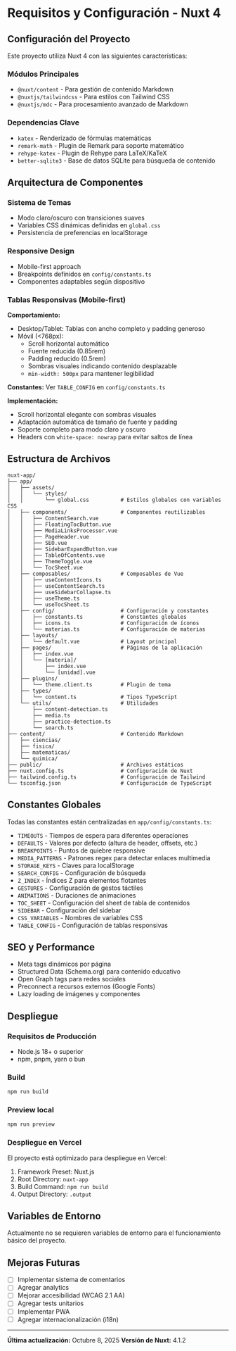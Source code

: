 # Requisitos y Configuración - Nuxt 4

## Configuración del Proyecto

Este proyecto utiliza Nuxt 4 con las siguientes características:

### Módulos Principales
- `@nuxt/content` - Para gestión de contenido Markdown
- `@nuxtjs/tailwindcss` - Para estilos con Tailwind CSS
- `@nuxtjs/mdc` - Para procesamiento avanzado de Markdown

### Dependencias Clave
- `katex` - Renderizado de fórmulas matemáticas
- `remark-math` - Plugin de Remark para soporte matemático
- `rehype-katex` - Plugin de Rehype para LaTeX/KaTeX
- `better-sqlite3` - Base de datos SQLite para búsqueda de contenido

## Arquitectura de Componentes

### Sistema de Temas
- Modo claro/oscuro con transiciones suaves
- Variables CSS dinámicas definidas en `global.css`
- Persistencia de preferencias en localStorage

### Responsive Design
- Mobile-first approach
- Breakpoints definidos en `config/constants.ts`
- Componentes adaptables según dispositivo

### Tablas Responsivas (Mobile-first)

**Comportamiento:**
- Desktop/Tablet: Tablas con ancho completo y padding generoso
- Móvil (<768px): 
  - Scroll horizontal automático
  - Fuente reducida (0.85rem)
  - Padding reducido (0.5rem)
  - Sombras visuales indicando contenido desplazable
  - `min-width: 500px` para mantener legibilidad

**Constantes:** Ver `TABLE_CONFIG` en `config/constants.ts`

**Implementación:**
- Scroll horizontal elegante con sombras visuales
- Adaptación automática de tamaño de fuente y padding
- Soporte completo para modo claro y oscuro
- Headers con `white-space: nowrap` para evitar saltos de línea

## Estructura de Archivos

```
nuxt-app/
├── app/
│   ├── assets/
│   │   └── styles/
│   │       └── global.css          # Estilos globales con variables CSS
│   ├── components/                 # Componentes reutilizables
│   │   ├── ContentSearch.vue
│   │   ├── FloatingTocButton.vue
│   │   ├── MediaLinksProcessor.vue
│   │   ├── PageHeader.vue
│   │   ├── SEO.vue
│   │   ├── SidebarExpandButton.vue
│   │   ├── TableOfContents.vue
│   │   ├── ThemeToggle.vue
│   │   └── TocSheet.vue
│   ├── composables/                # Composables de Vue
│   │   ├── useContentIcons.ts
│   │   ├── useContentSearch.ts
│   │   ├── useSidebarCollapse.ts
│   │   ├── useTheme.ts
│   │   └── useTocSheet.ts
│   ├── config/                     # Configuración y constantes
│   │   ├── constants.ts            # Constantes globales
│   │   ├── icons.ts                # Configuración de íconos
│   │   └── materias.ts             # Configuración de materias
│   ├── layouts/
│   │   └── default.vue             # Layout principal
│   ├── pages/                      # Páginas de la aplicación
│   │   ├── index.vue
│   │   └── [materia]/
│   │       ├── index.vue
│   │       └── [unidad].vue
│   ├── plugins/
│   │   └── theme.client.ts         # Plugin de tema
│   ├── types/
│   │   └── content.ts              # Tipos TypeScript
│   └── utils/                      # Utilidades
│       ├── content-detection.ts
│       ├── media.ts
│       ├── practice-detection.ts
│       └── search.ts
├── content/                        # Contenido Markdown
│   ├── ciencias/
│   ├── fisica/
│   ├── matematicas/
│   └── quimica/
├── public/                         # Archivos estáticos
├── nuxt.config.ts                  # Configuración de Nuxt
├── tailwind.config.ts              # Configuración de Tailwind
└── tsconfig.json                   # Configuración de TypeScript
```

## Constantes Globales

Todas las constantes están centralizadas en `app/config/constants.ts`:

- `TIMEOUTS` - Tiempos de espera para diferentes operaciones
- `DEFAULTS` - Valores por defecto (altura de header, offsets, etc.)
- `BREAKPOINTS` - Puntos de quiebre responsive
- `MEDIA_PATTERNS` - Patrones regex para detectar enlaces multimedia
- `STORAGE_KEYS` - Claves para localStorage
- `SEARCH_CONFIG` - Configuración de búsqueda
- `Z_INDEX` - Índices Z para elementos flotantes
- `GESTURES` - Configuración de gestos táctiles
- `ANIMATIONS` - Duraciones de animaciones
- `TOC_SHEET` - Configuración del sheet de tabla de contenidos
- `SIDEBAR` - Configuración del sidebar
- `CSS_VARIABLES` - Nombres de variables CSS
- `TABLE_CONFIG` - Configuración de tablas responsivas

## SEO y Performance

- Meta tags dinámicos por página
- Structured Data (Schema.org) para contenido educativo
- Open Graph tags para redes sociales
- Preconnect a recursos externos (Google Fonts)
- Lazy loading de imágenes y componentes

## Despliegue

### Requisitos de Producción
- Node.js 18+ o superior
- npm, pnpm, yarn o bun

### Build
```bash
npm run build
```

### Preview local
```bash
npm run preview
```

### Despliegue en Vercel
El proyecto está optimizado para despliegue en Vercel:
1. Framework Preset: Nuxt.js
2. Root Directory: `nuxt-app`
3. Build Command: `npm run build`
4. Output Directory: `.output`

## Variables de Entorno

Actualmente no se requieren variables de entorno para el funcionamiento básico del proyecto.

## Mejoras Futuras

- [ ] Implementar sistema de comentarios
- [ ] Agregar analytics
- [ ] Mejorar accesibilidad (WCAG 2.1 AA)
- [ ] Agregar tests unitarios
- [ ] Implementar PWA
- [ ] Agregar internacionalización (i18n)

---

**Última actualización:** Octubre 8, 2025
**Versión de Nuxt:** 4.1.2
